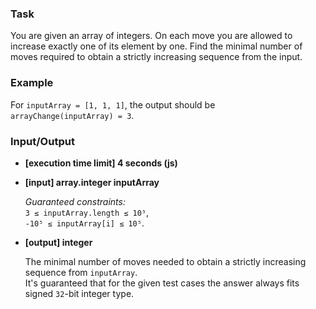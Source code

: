 ### Task

You are given an array of integers. On each move you are allowed to increase exactly one of its element by one. Find the minimal number of moves required to obtain a strictly increasing sequence from the input.

### Example

For `inputArray = [1, 1, 1]`, the output should be  
`arrayChange(inputArray) = 3`.

### Input/Output

- **[execution time limit] 4 seconds (js)**
- **[input] array.integer inputArray**

  _Guaranteed constraints:_  
  `3 ≤ inputArray.length ≤ 10⁵`,  
  `-10⁵ ≤ inputArray[i] ≤ 10⁵`.

- **[output] integer**

  The minimal number of moves needed to obtain a strictly increasing sequence from `inputArray`.  
  It's guaranteed that for the given test cases the answer always fits signed `32`-bit integer type.
